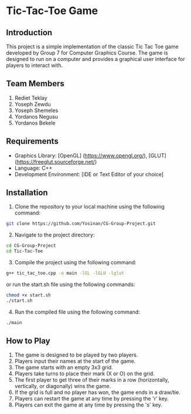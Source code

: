 # Tic-Tac-Toe Game

## Introduction

This project is a simple implementation of the classic Tic Tac Toe game developed by Group 7 for Computer Graphics Course. The game is designed to run on a computer and provides a graphical user interface for players to interact with.

## Team Members

1. Rediet Teklay
2. Yoseph Zewdu
3. Yoseph Shemeles
4. Yordanos Negusu
5. Yordanos Bekele

## Requirements

- Graphics Library: [OpenGL] (https://www.opengl.org/), [GLUT] (https://freeglut.sourceforge.net/)
- Language: C++
- Development Environment: [IDE or Text Editor of your choice]

## Installation

1. Clone the repository to your local machine using the following command:

```bash
git clone https://github.com/Yosinan/CG-Group-Project.git
```

2. Navigate to the project directory:

```bash
cd CG-Group-Project
cd Tic-Tac-Toe
```

3. Compile the project using the following command:

```bash
g++ tic_tac_toe.cpp -o main -lGL -lGLU -lglut
```

or run the start.sh file using the following commands:

```bash
chmod +x start.sh
./start.sh
```

4. Run the compiled file using the following command:

```bash
./main
```

## How to Play

1. The game is designed to be played by two players.
2. Players input their names at the start of the game.
3. The game starts with an empty 3x3 grid.
4. Players take turns to place their mark (X or O) on the grid.
5. The first player to get three of their marks in a row (horizontally, vertically, or diagonally) wins the game.
6. If the grid is full and no player has won, the game ends in a draw/tie.
7. Players can restart the game at any time by pressing the 'r' key.
8. Players can exit the game at any time by pressing the 's' key.
